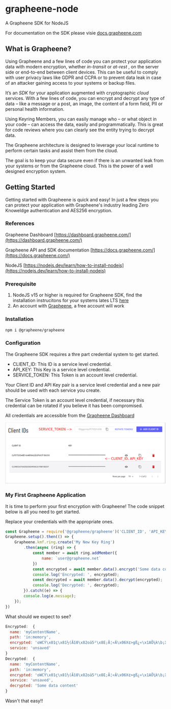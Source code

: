 # grapheene-node

A Grapheene SDK for NodeJS

For documentation on the SDK please visie [docs.grapheene.com](https://docs.grapheene.com)

## What is Grapheene?

Using Grapheene and a few lines of code you can protect your application data with modern encryption, whether *in-transit* or  *at-rest* , on the server side or end-to-end between client devices.
This can be useful to comply with user privacy laws like GDPR and CCPA or to prevent data leak in case of an attacker gaining access to your systems or backup files.

It’s an *SDK* for your application augmented with cryptographic *cloud* services. With a few lines of code, you can encrypt and decrypt any type of data – like a message or a post, an image, the content of a form field, PII or personal health information.

Using Keyring Members, you can easily manage who – or what object in your code – can access the data, easily and programmatically. This is great for code reviews where you can clearly see the entity trying to decrypt data.

The Grapheene architecture is designed to leverage your local runtime to perform certain tasks and assist them from the cloud.

The goal is to keep your data secure even if there is an unwanted leak from your systems or from the Grapheene cloud. This is the power of a well designed encryption system.

## Getting Started

Getting started with Grapheene is quick and easy! In just a few steps you can protect your application with Grapheene's industry leading Zero Knoweldge authentication  and AES256 encryption.

### References

Grapheene Dashboard [https://dashboard.grapheene.com/](https://dashboard.grapheene.com/)

Grapheene API and SDK documentation [https://docs.grapheene.com/](https://docs.grapheene.com/)

NodeJS [https://nodejs.dev/learn/how-to-install-nodejs](https://nodejs.dev/learn/how-to-install-nodejs)

### Prerequisite

1. NodeJS v15 or higher is required for Grapheene SDK, find the installation instrucitons for your systems lates LTS [here](https://nodejs.dev/learn/how-to-install-nodejs)
2. An account with [Grapheene](https://dashboard.grapheene.com/login), a free account will work

### Installation

```
npm i @grapheene/grapheene
```

### Configuration

The Grapheene SDK requires a thre part credential system to get started.

* CLIENT_ID: This ID is a service level credential.
* API_KEY: This Key is a service level credential.
* SERVICE_TOKEN: This Token is an account level credential.

Your Client ID and API Key pair is a service level credential and a new pair should be used with each service you create.

The Service Token is an account level credential, if necessary this credential can be rotated if you believe it has been compromised.

All credentials are accessible from the [Grapheene Dashboard](https://dashboard.grapheene.com)

![Dashboard Example](cred_example.png)

### My First Grapheene Application

It is time to perform your first encryption with Grapheene! The code snippet below is all you need to get started.

Replace your credentials with the appropriate ones.

```javascript
const Grapheene = require('@grapheene/grapheene')('CLIENT_ID', 'API_KEY', 'SERVICE_TOKEN');
Grapheene.setup().then(() => {
    Grapheene.kmf.ring.create('My New Key Ring')
        .then(async (ring) => {
            const member = await ring.addMember({
                name: `user@grapheene.net`
            })
            const encrypted = await member.data().encrypt('Some data content', 'myContentName');
            console.log('Encrypted: ', encrypted);
            const decrypted = await member.data().decrypt(encrypted);
            console.log('Decrypted: ', decrypted);
        }).catch((e) => {
        console.log(e.message);
    });
})
```

What should we expect to see?

```javascript
Encrypted:  {
  name: 'myContentName',
  path: 'in:memory',
  encrypted: 'oWCÝ\x01ç\x81½(Ãî0\x82oä5²\x8E;Ã¦«Â\x06X¢>gß¿«\x1AÕ¼k\b¡X£X\x03È\x7FhÃ,Á#8oÍtP\x07e\x83,»\x05´f\x055w]',
  service: 'unsaved'
}
Decrypted:  {
  name: 'myContentName',
  path: 'in:memory',
  encrypted: 'oWCÝ\x01ç\x81½(Ãî0\x82oä5²\x8E;Ã¦«Â\x06X¢>gß¿«\x1AÕ¼k\b¡X£X\x03È\x7FhÃ,Á#8oÍtP\x07e\x83,»\x05´f\x055w]',
  service: 'unsaved',
  decrypted: 'Some data content'
}

```

Wasn't that easy!!
